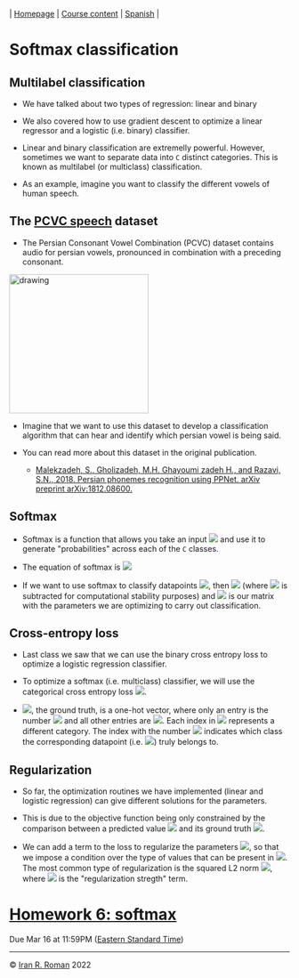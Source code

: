 | [Homepage](https://dl4genaudio.github.io) | [Course content](https://dl4genaudio.github.io/#course-content) | [Spanish](https://dl4genaudio-github-io.translate.goog/softmax/?_x_tr_sl=auto&_x_tr_tl=es&_x_tr_hl=en&_x_tr_pto=wapp) |

# Softmax classification

## Multilabel classification

* We have talked about two types of regression: linear and binary

* We also covered how to use gradient descent to optimize a linear regressor and a logistic (i.e. binary) classifier. 

* Linear and binary classification are extremelly powerful. However, sometimes we want to separate data into `C` distinct categories. This is known as multilabel (or multiclass) classification.

* As an example, imagine you want to classify the different vowels of human speech. 

## The [PCVC speech](https://www.kaggle.com/sabermalek/pcvcspeech) dataset

* The Persian Consonant Vowel Combination (PCVC) dataset contains audio for persian vowels, pronounced in combination with a preceding consonant. 

<img src="https://github.com/smalekz/PCVC/blob/master/Images/PhonemeList.JPG" alt="drawing" width="250"/>

* Imagine that we want to use this dataset to develop a classification algorithm that can hear and identify which persian vowel is being said. 

* You can read more about this dataset in the original publication.
  * [Malekzadeh, S., Gholizadeh, M.H. Ghayoumi zadeh H., and Razavi, S.N., 2018. Persian phonemes recognition using PPNet. arXiv preprint arXiv:1812.08600.](https://arxiv.org/abs/1812.08600)

## Softmax

* Softmax is a function that allows you take an input <img src="https://render.githubusercontent.com/render/math?math=x_i \in \mathbb{R}^{1xD}"> and use it to generate "probabilities" across each of the `C` classes. 

* The equation of softmax is <img src="https://render.githubusercontent.com/render/math?math=softmax(\theta_i) = \frac{e^{\theta_i}}{\sum_je^{\theta_i}} \in \mathbb{R}^{1xC}">

* If we want to use softmax to classify datapoints <img src="https://render.githubusercontent.com/render/math?math=x_i \in \mathbb{R}^{1xD}">, then <img src="https://render.githubusercontent.com/render/math?math=\theta_i = x_iW - max_j(x_iW) \in \mathbb{R}^{1xC}"> (where <img src="https://render.githubusercontent.com/render/math?math=max(x_iW)"> is subtracted for computational stability purposes) and <img src="https://render.githubusercontent.com/render/math?math=W \in \mathbb{R}^{DxC}"> is our matrix with the parameters we are optimizing to carry out classification.

## Cross-entropy loss

* Last class we saw that we can use the binary cross entropy loss to optimize a logistic regression classifier. 

* To optimize a softmax (i.e. multiclass) classifier, we will use the categorical cross entropy loss <img src="https://render.githubusercontent.com/render/math?math=J = -\frac{1}{N}\sum_{i=1}^{N}y_ilog(softmax(\theta_i))">.

* <img src="https://render.githubusercontent.com/render/math?math=y_i \in \mathbb{R}^{1xC}">, the ground truth, is a one-hot vector, where only an entry is the number <img src="https://render.githubusercontent.com/render/math?math=1"> and all other entries are <img src="https://render.githubusercontent.com/render/math?math=0">. Each index in <img src="https://render.githubusercontent.com/render/math?math=y_i"> represents a different category. The index with the number <img src="https://render.githubusercontent.com/render/math?math=1"> indicates which class the corresponding datapoint (i.e. <img src="https://render.githubusercontent.com/render/math?math=x_i">) truly belongs to. 

## Regularization

* So far, the optimization routines we have implemented (linear and logistic regression) can give different solutions for the parameters.

* This is due to the objective function being only constrained by the comparison between a predicted value <img src="https://render.githubusercontent.com/render/math?math=\hat{y}_i"> and its ground truth <img src="https://render.githubusercontent.com/render/math?math=y_i">.

* We can add a term to the loss to regularize the parameters <img src="https://render.githubusercontent.com/render/math?math=W">, so that we impose a condition over the type of values that can be present in <img src="https://render.githubusercontent.com/render/math?math=W">. The most common type of regularization is the squared L2 norm <img src="https://render.githubusercontent.com/render/math?math=J = -\frac{1}{N}\sum_{i=1}^{N}ysoftmax(x_iW) %2B \lambda\sum_{d=1}^{D}\sum_{c=1}^{C}W^2">, where <img src="https://render.githubusercontent.com/render/math?math=\lambda"> is the "regularization stregth" term.

# [Homework 6: softmax](https://colab.research.google.com/github/dl4genaudio/assignments/blob/main/softmax.ipynb)

Due Mar 16 at 11:59PM ([Eastern Standard Time](https://www.timeanddate.com/time/zones/et))

___

&copy; [Iran R. Roman](https://iranroman.github.io) 2022

